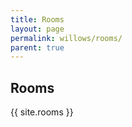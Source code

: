 ```yaml
---
title: Rooms
layout: page
permalink: willows/rooms/
parent: true
---
```


## Rooms

{{ site.rooms }}
